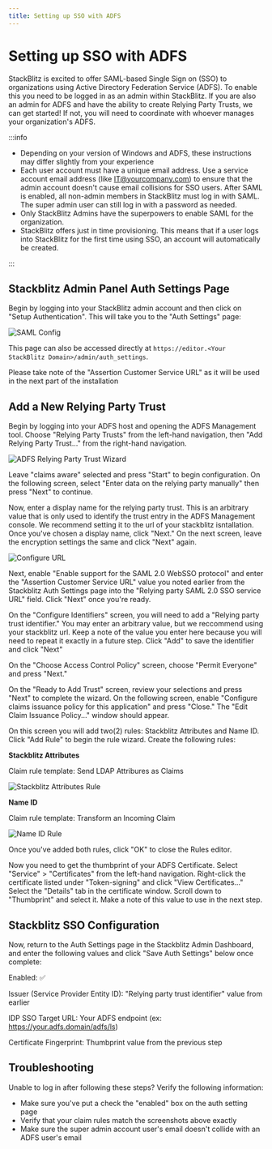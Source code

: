 ```yaml
---
title: Setting up SSO with ADFS
---
```


# Setting up SSO with ADFS

StackBlitz is excited to offer SAML-based Single Sign on (SSO) to organizations using Active Directory Federation Service (ADFS). To enable this you need to be logged in as an admin within StackBlitz. If you are also an admin for ADFS and have the ability to create Relying Party Trusts, we can get started! If not, you will need to coordinate with whoever manages your organization's ADFS.

:::info

- Depending on your version of Windows and ADFS, these instructions may differ slightly from your experience
- Each user account must have a unique email address. Use a service account email address (like IT@yourcompany.com) to ensure that the admin account doesn't cause email collisions for SSO users. After SAML is enabled, all non-admin members in StackBlitz must log in with SAML. The super admin user can still log in with a password as needed.
- Only StackBlitz Admins have the superpowers to enable SAML for the organization.
- StackBlitz offers just in time provisioning. This means that if a user logs into StackBlitz for the first time using SSO, an account will automatically be created.

:::

## Stackblitz Admin Panel Auth Settings Page

Begin by logging into your StackBlitz admin account and then click on "Setup Authentication". This will take you to the "Auth Settings" page:

![SAML Config](/doc_images/saml-config.png)

This page can also be accessed directly at `https://editor.<Your StackBlitz Domain>/admin/auth_settings`.

Please take note of the "Assertion Customer Service URL" as it will be used in the next part of the installation

## Add a New Relying Party Trust

Begin by logging into your ADFS host and opening the ADFS Management tool. Choose "Relying Party Trusts" from the left-hand navigation, then "Add Relying Party Trust..." from the right-hand navigation.

![ADFS Relying Party Trust Wizard](/doc_images/ee/adfs-sso/adfs-party-trust-wizard.png)

Leave "claims aware" selected and press "Start" to begin configuration. On the following screen, select "Enter data on the relying party manually" then press "Next" to continue.

Now, enter a display name for the relying party trust. This is an arbitrary value that is only used to identify the trust entry in the ADFS Management console. We recommend setting it to the url of your stackblitz isntallation. Once you've chosen a display name, click "Next." On the next screen, leave the encryption settings the same and click "Next" again.

![Configure URL](/doc_images/ee/adfs-sso/party-trust-url.png)

Next, enable "Enable support for the SAML 2.0 WebSSO protocol" and enter the "Assertion Customer Service URL" value you noted earlier from the Stackblitz Auth Settings page into the "Relying party SAML 2.0 SSO service URL" field. Click "Next" once you're ready.

On the "Configure Identifiers" screen, you will need to add a "Relying party trust identifier." You may enter an arbitrary value, but we reccommend using your stackblitz url. Keep a note of the value you enter here because you will need to repeat it exactly in a future step. Click "Add" to save the identifier and click "Next"

On the "Choose Access Control Policy" screen, choose "Permit Everyone" and press "Next."

On the "Ready to Add Trust" screen, review your selections and press "Next" to complete the wizard. On the following screen, enable "Configure claims issuance policy for this application" and press "Close." The "Edit Claim Issuance Policy..." window should appear.

On this screen you will add two(2) rules: Stackblitz Attributes and Name ID. Click "Add Rule" to begin the rule wizard. Create the following rules:

**Stackblitz Attributes**

Claim rule template: Send LDAP Attribures as Claims

![Stackblitz Attributes Rule](/doc_images/ee/adfs-sso/stackblitz-attributes.png)

**Name ID**

Claim rule template: Transform an Incoming Claim

![Name ID Rule](/doc_images/ee/adfs-sso/name-id.png)

Once you've added both rules, click "OK" to close the Rules editor.

Now you need to get the thumbprint of your ADFS Certificate. Select "Service" > "Certificates" from the left-hand navigation. Right-click the certificate listed under "Token-signing" and click "View Certificates..." Select the "Details" tab in the certificate window. Scroll down to "Thumbprint" and select it. Make a note of this value to use in the next step.

## Stackblitz SSO Configuration

Now, return to the Auth Settings page in the Stackblitz Admin Dashboard, and enter the following values and click "Save Auth Settings" below once complete:

Enabled: ✅

Issuer (Service Provider Entity ID): "Relying party trust identifier" value from earlier

IDP SSO Target URL: Your ADFS endpoint (ex: https://your.adfs.domain/adfs/ls)

Certificate Fingerprint: Thumbprint value from the previous step

## Troubleshooting

Unable to log in after following these steps? Verify the following information:

- Make sure you've put a check the "enabled" box on the auth setting page
- Verify that your claim rules match the screenshots above exactly
- Make sure the super admin account user's email doesn't collide with an ADFS user's email
